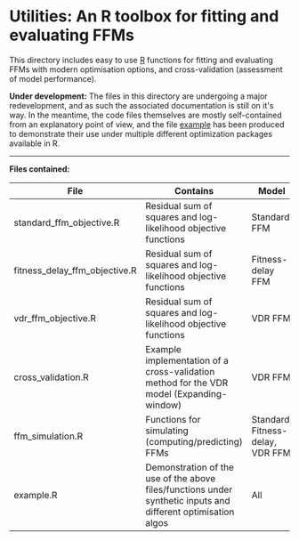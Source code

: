 # Utilities: An R toolbox for fitting and evaluating FFMs

This directory includes easy to use [R](https://www.r-project.org/) functions for fitting and evaluating FFMs with modern optimisation options, and cross-validation (assessment of model performance).  
  
**Under development:** The files in this directory are undergoing a major redevelopment, and as such the associated documentation is still on it's way. In the meantime, the code files themselves are mostly self-contained from an explanatory point of view, and the file [example](example.R) has been produced to demonstrate their use under multiple different optimization packages available in R.

***

**Files contained:**

| File | Contains | Model | Function name | Dependencies |
|-|-|-|-|-|
| standard_ffm_objective.R | Residual sum of squares and log-likelihood objective functions | Standard FFM | `standardObjectiveSS`, `standardObjectiveLL` | - |
| fitness_delay_ffm_objective.R | Residual sum of squares and log-likelihood objective functions | Fitness-delay FFM | `fitnessDelayObjectiveSS`, `fitnessDelayObjectiveLL` | - |
| vdr_ffm_objective.R | Residual sum of squares and log-likelihood objective functions | VDR FFM | `vdrObjectiveSS`, `vdrObjectiveLL` | - |
| cross_validation.R | Example implementation of a cross-validation method for the VDR model (Expanding-window) | VDR FFM | 'vdrCV' | Packages: `optimx`,`caret`; </br> Files: vdr_ffm_objective.R"  |
| ffm_simulation.R | Functions for simulating (computing/predicting) FFMs | Standard, Fitness-delay, VDR FFM | `standardPredict`, `fitnessDelayPredict`, `vdrPredict` | - |
| example.R | Demonstration of the use of the above files/functions under synthetic inputs and different optimisation algos | All | N/A |  |
